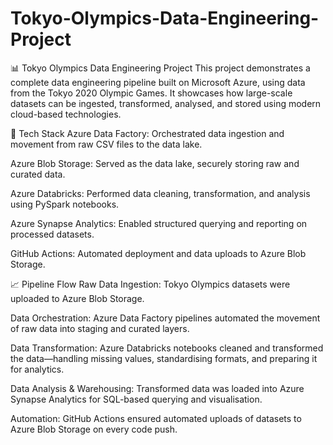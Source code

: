 # Tokyo-Olympics-Data-Engineering-Project
📊 Tokyo Olympics Data Engineering Project
This project demonstrates a complete data engineering pipeline built on Microsoft Azure, using data from the Tokyo 2020 Olympic Games. It showcases how large-scale datasets can be ingested, transformed, analysed, and stored using modern cloud-based technologies.

🔧 Tech Stack
Azure Data Factory: Orchestrated data ingestion and movement from raw CSV files to the data lake.

Azure Blob Storage: Served as the data lake, securely storing raw and curated data.

Azure Databricks: Performed data cleaning, transformation, and analysis using PySpark notebooks.

Azure Synapse Analytics: Enabled structured querying and reporting on processed datasets.

GitHub Actions: Automated deployment and data uploads to Azure Blob Storage.

📈 Pipeline Flow
Raw Data Ingestion:
Tokyo Olympics datasets were uploaded to Azure Blob Storage.

Data Orchestration:
Azure Data Factory pipelines automated the movement of raw data into staging and curated layers.

Data Transformation:
Azure Databricks notebooks cleaned and transformed the data—handling missing values, standardising formats, and preparing it for analytics.

Data Analysis & Warehousing:
Transformed data was loaded into Azure Synapse Analytics for SQL-based querying and visualisation.

Automation:
GitHub Actions ensured automated uploads of datasets to Azure Blob Storage on every code push.
